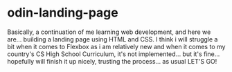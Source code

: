 # odin-landing-page
Basically, a continuation of me learning web development, and here we are...
building a landing page using HTML and CSS.
I think i will struggle a bit when it comes to Flexbox as i am relatively new and when it comes to my country's CS High School Curriculum, it's not implemented...
but it's fine... hopefully will finish it up nicely, trusting the process... as usual
LET'S GO!